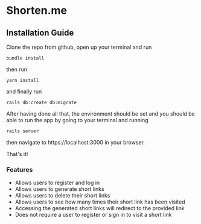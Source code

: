 # Shorten.me

## Installation Guide

Clone the repo from github, open up your terminal and run 

```
bundle install
```

then run 

```
yarn install
```

and finally run 

```
rails db:create db:migrate
```

After having done all that, the environment should be set and you should be able to run the app by going to your terminal and running

```
rails server
```

then navigate to https://localhost:3000 in your browser.

That's it!

### Features

* Allows users to register and log in
* Allows users to generate short links
* Allows users to delete their short links
* Allows users to see how many times their short link has been visited
* Accessing the generated short links will redirect to the provided link
* Does not require a user to register or sign in to visit a short link
